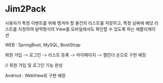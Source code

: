 # Jim2Pack
사용자가 특정 이벤트를 위해 챙겨야 할 물건의 리스트를 저장하고, 특정 날짜에 해당 리스트를 지정하여 달력형식의 View를 모바일에서도 확인할 수 있도록 하는 애플리케이션

WEB : SpringBoot, MySQL, BootStrap

회원 가입 -> 로그인 -> 리스트 등록 -> 마이페이지 -> 캘린더 순으로 구현 예정

// 회원 가입 및 로그인 기능 완성

Andriod : WebView로 구현 예정
